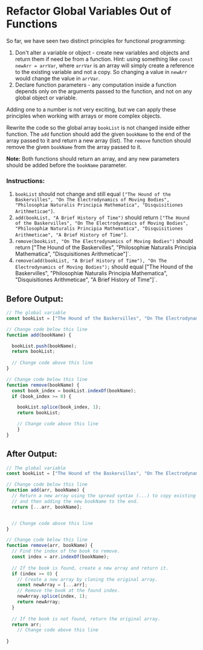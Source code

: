 # Refactor Global Variables Out of Functions

So far, we have seen two distinct principles for functional programming:

1. Don't alter a variable or object - create new variables and objects and return them if need be from a function. Hint: using something like `const newArr = arrVar`, where `arrVar` is an array will simply create a reference to the existing variable and not a copy. So changing a value in `newArr` would change the value in `arrVar`. 
2. Declare function parameters - any computation inside a function depends only on the arguments passed to the function, and not on any global object or variable.

Adding one to a number is not very exciting, but we can apply these principles when working with arrays or more complex objects.

Rewrite the code so the global array `bookList` is not changed inside either function. The `add` function should add the given `bookName` to the end of the array passed to it and return a new array (list). The `remove` function should remove the given `bookName` from the array passed to it.

**Note:** Both functions should return an array, and any new parameters should be added before the `bookName` parameter.

### Instructions:
1. `bookList` should not change and still equal `["The Hound of the Baskervilles", "On The Electrodynamics of Moving Bodies", "Philosophiæ Naturalis Principia Mathematica", "Disquisitiones Arithmeticae"]`.
2. `add(bookList, "A Brief History of Time")` should return `["The Hound of the Baskervilles", "On The Electrodynamics of Moving Bodies", "Philosophiæ Naturalis Principia Mathematica", "Disquisitiones Arithmeticae", "A Brief History of Time"]`.
3. `remove(bookList, "On The Electrodynamics of Moving Bodies")` should return ["The Hound of the Baskervilles", "Philosophiæ Naturalis Principia Mathematica", "Disquisitiones Arithmeticae"]`.
4. `remove(add(bookList, "A Brief History of Time"), "On The Electrodynamics of Moving Bodies");` should equal ["The Hound of the Baskervilles", "Philosophiæ Naturalis Principia Mathematica", "Disquisitiones Arithmeticae", "A Brief History of Time"]`.

## Before Output:
```javascript
// The global variable
const bookList = ["The Hound of the Baskervilles", "On The Electrodynamics of Moving Bodies", "Philosophiæ Naturalis Principia Mathematica", "Disquisitiones Arithmeticae"];

// Change code below this line
function add(bookName) {

  bookList.push(bookName);
  return bookList;
  
  // Change code above this line
}

// Change code below this line
function remove(bookName) {
  const book_index = bookList.indexOf(bookName);
  if (book_index >= 0) {

    bookList.splice(book_index, 1);
    return bookList;

    // Change code above this line
    }
}
```

## After Output:
```javascript
// The global variable
const bookList = ["The Hound of the Baskervilles", "On The Electrodynamics of Moving Bodies", "Philosophiæ Naturalis Principia Mathematica", "Disquisitiones Arithmeticae"];

// Change code below this line
function add(arr, bookName) {
  // Return a new array using the spread syntax (...) to copy existing elements
  // and then adding the new bookName to the end.
  return [...arr, bookName];


  // Change code above this line
}

// Change code below this line
function remove(arr, bookName) {
  // Find the index of the book to remove.
  const index = arr.indexOf(bookName);
  
  // If the book is found, create a new array and return it.
  if (index >= 0) {
    // Create a new array by cloning the original array.
    const newArray = [...arr];
    // Remove the book at the found index.
    newArray.splice(index, 1);
    return newArray;
  }
  
  // If the book is not found, return the original array.
  return arr;
    // Change code above this line
    
}
```